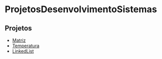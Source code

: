 # ProjetosDesenvolvimentoSistemas
## Projetos
* [Matriz](Projetos/Projetinho.html)
* [Temperatura](Projetos/Temperatura.html)
* [LinkedList](Projetos/Principal/src/principal/Principal.java)
